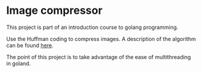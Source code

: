 # Image compressor
This project is part of an introduction course to golang programming.

Use the Huffman coding to compress images. A description of the algorithm can be found [here](https://en.wikipedia.org/wiki/Huffman_coding).

The point of this project is to take advantage of the ease of multithreading in goland.

